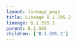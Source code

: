 ```yaml
---
layout: lineage_page
title: Lineage B.1.595.2
lineage: B.1.595.2
parent: B.1.595
children: ['B.1.595.2']
---
```

